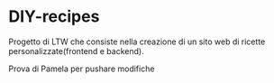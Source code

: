 # DIY-recipes
Progetto di LTW che consiste nella creazione di un sito web di ricette personalizzate(frontend e backend).

Prova di Pamela per pushare modifiche
